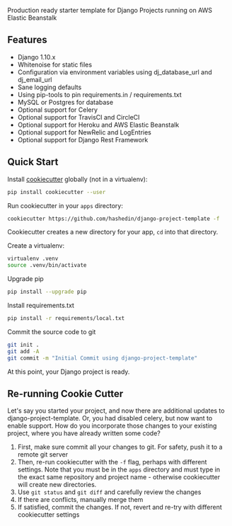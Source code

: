 Production ready starter template for Django Projects running on AWS Elastic Beanstalk

## Features
* Django 1.10.x
* Whitenoise for static files
* Configuration via environment variables using dj_database_url and dj_email_url
* Sane logging defaults
* Using pip-tools to pin requirements.in / requirements.txt
* MySQL or Postgres for database
* Optional support for Celery
* Optional support for TravisCI and CircleCI
* Optional support for Heroku and AWS Elastic Beanstalk
* Optional support for NewRelic and LogEntries
* Optional support for Django Rest Framework


## Quick Start

Install [cookiecutter](https://github.com/audreyr/cookiecutter) globally (not in a virtualenv):
```bash
pip install cookiecutter --user
```

Run cookiecutter in your `apps` directory:
```bash
cookiecutter https://github.com/hashedin/django-project-template -f
```

Cookiecutter creates a new directory for your app, `cd` into that directory.

Create a virtualenv:
```bash
virtualenv .venv
source .venv/bin/activate
```

Upgrade pip
```bash
pip install --upgrade pip
```

Install requirements.txt
```bash
pip install -r requirements/local.txt
```

Commit the source code to git
```bash
git init .
git add -A 
git commit -m "Initial Commit using django-project-template"
```

At this point, your Django project is ready.


## Re-running Cookie Cutter
Let's say you started your project, and now there are additional updates to django-project-template. Or, you had disabled celery, but now want to enable support. How do you incorporate those changes to your existing project, where you have already written some code?

 1. First, make sure commit all your changes to git. For safety, push it to a remote git server
 1. Then, re-run cookiecutter with the `-f` flag, perhaps with different settings. Note that you must be in the `apps` directory and must type in the exact same repository and project name - otherwise cookiecutter will create new directories.
 1. Use `git status` and `git diff` and carefully review the changes
 1. If there are conflicts, manually merge them
 1. If satisfied, commit the changes. If not, revert and re-try with different cookiecutter settings
 
